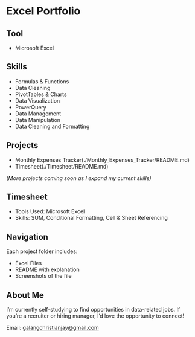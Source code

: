# Excel Portfolio

## Tool
- Microsoft Excel

## Skills
- Formulas & Functions
- Data Cleaning
- PivotTables & Charts
- Data Visualization
- PowerQuery
- Data Management
- Data Manipulation
- Data Cleaning and Formatting

## Projects
- Monthly Expenses Tracker(./Monthly_Expenses_Tracker/README.md)
- Timesheet(./Timesheet/README.md)

*(More projects coming soon as I expand my current skills)*

## Timesheet
- Tools Used: Microsoft Excel
- Skills: SUM, Conditional Formatting, Cell & Sheet Referencing

## Navigation
Each project folder includes:
- Excel Files
- README with explanation
- Screenshots of the file

## About Me
I’m currently self-studying to find opportunities in data-related jobs. If you’re a recruiter or hiring manager, I’d love the opportunity to connect!

Email: galangchristianjay@gmail.com
